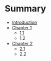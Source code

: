 # Summary

* [Introduction](README.md)
* [Chapter 1](.md)
  * [1.1](2.1.md)
  * 1.2
* [Chapter 2](chapter-3.md)
  * [2.1](chapter-3/3.1.md)
  * 2.2

